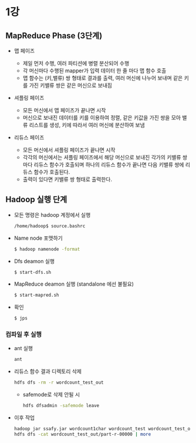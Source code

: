 
# 1강

## MapReduce Phase (3단계)

- 맵 페이즈

    - 제일 먼저 수행, 여러 파티션에 병렬 분산되어 수행
    - 각 머신마다 수행된 mapper가 입력 데이터 한 줄 마다 맵 함수 호출
    - 맵 함수는 (키,밸류) 쌍 형태로 결과를 출력, 여러 머신에 나누어 보내며 같은 키를 가진 키밸류 쌍은 같은 머신으로 보내짐

- 셔플링 페이즈

    - 모든 머신에서 맵 페이즈가 끝나면 시작
    - 머신으로 보내진 데이터를 키를 이용하여 정렬, 같은 키값을 가진 쌍을 모아 밸류 리스트를 생성, 키에 따라서 여러 머신에 분산하여 보냄

- 리듀스 페이즈

    - 모든 머신에서 셔플링 페이즈가 끝나면 시작
    - 각각의 머신에서는 셔플링 페이즈에서 해당 머신으로 보내진 각가의 키밸류 쌍 마다 리듀스 함수가 호출되며 하나의 리듀스 함수가 끝나면 다음 키밸류 쌍에 리듀스 함수가 호출된다.
    - 출력이 있다면 키밸류 쌍 형태로 출력한다.

## Hadoop 실행 단계

- 모든 명령은 hadoop 계정에서 실행
    
    ```bash
    /home/hadoop$ source.bashrc
    ```
    
- Name node 포맷하기
    
    ```bash
    $ hadoop namenode -format
    ```
    
- Dfs deamon 실행
    
    ```bash
    $ start-dfs.sh
    ```
    
- MapReduce deamon 실행 (standalone 에선 불필요)
    
    ```bash
    $ start-mapred.sh
    ```
    
- 확인
    
    ```bash
    $ jps
    ```
    

### 컴파일 후 실행

- ant 실행
    
    ```bash
    ant
    ```
    
- 리듀스 함수 결과 디렉토리 삭제
    
    ```bash
    hdfs dfs -rm -r wordcount_test_out
    ```
    
    - safemode로 삭제 안될 시
        
        ```bash
        hdfs dfsadmin -safemode leave
        ```
        
- 이후 작업
    
    ```bash
    hadoop jar ssafy.jar wordcount1char wordcount_test wordcount_test_out
    hdfs dfs -cat wordcount_test_out/part-r-00000 | more
    ```
